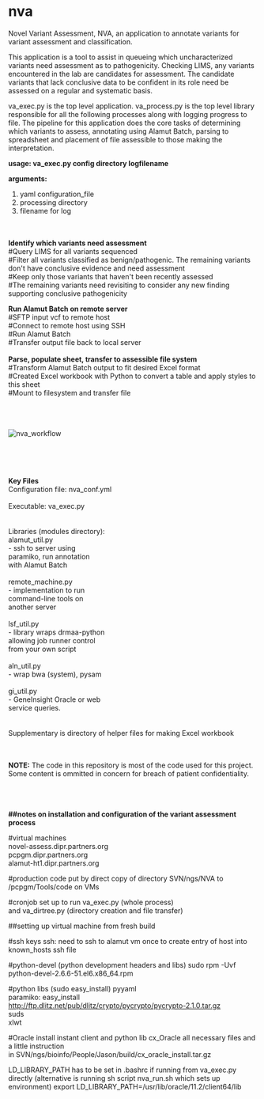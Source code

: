 # nva
Novel Variant Assessment, NVA, an application to annotate variants for variant assessment and classification.

This application is a tool to assist in queueing which uncharacterized variants need assessment as to pathogenicity.  Checking LIMS, any variants encountered in the lab are candidates for assessment.  The candidate variants that lack conclusive data to be confident in its role need be assessed on a regular and systematic basis.


va_exec.py is the top level application.  va_process.py is the top level library responsible for all the following processes along with logging progress to file.  The pipeline for this application does the core tasks of determining which variants to assess, annotating using Alamut Batch, parsing to spreadsheet and placement of file assessible to those making the interpretation.


 **usage: va_exec.py config directory logfilename**</br>
 
**arguments:**</br> 
 1. yaml configuration_file</br>
 2. processing directory</br>
 3. filename for log
 </br></br></br>

**Identify which variants need assessment**</br>
    #Query LIMS for all variants sequenced</br>
    #Filter all variants classified as benign/pathogenic.  The remaining variants don't have conclusive evidence and need assessment</br>
    #Keep only those variants that haven't been recently assessed</br>
    #The remaining variants need revisiting to consider any new finding supporting conclusive pathogenicity</br>
    
**Run Alamut Batch on remote server** </br>
    #SFTP input vcf to remote host</br>
    #Connect to remote host using SSH</br>
    #Run Alamut Batch</br>
    #Transfer output file back to local server</br>
</br>
**Parse, populate sheet, transfer to assessible file system**</br>
    #Transform Alamut Batch output to fit desired Excel format</br>
    #Created Excel workbook with Python to convert a table and apply styles to this sheet</br>
    #Mount to filesystem and transfer file </br>
  </br></br></br>  

![nva_workflow](https://user-images.githubusercontent.com/803012/30942794-02e45a12-a3bb-11e7-9395-f1510cf369fe.png)

</br></br></br>
 
 **Key Files**</br>
 Configuration file: nva_conf.yml</br></br>
 Executable: va_exec.py</br></br></br>
 Libraries (modules directory):</br>
    alamut_util.py</br>
     - ssh to server using </br>
       paramiko, run annotation </br>
       with Alamut Batch</br></br>
    remote_machine.py</br>
     - implementation to run</br> 
       command-line tools on </br>
       another server</br></br>
    lsf_util.py</br>
      - library wraps drmaa-python </br>
        allowing job runner control </br>
        from your own script</br></br>
    aln_util.py</br>
     - wrap bwa (system), pysam</br></br>
    gi_util.py</br>
     - GeneInsight Oracle or web </br>
       service queries.</br></br>  
 Supplementary is directory of helper files for making Excel workbook</br>
 </br></br>

**NOTE:** The code in this repository is most of the code used for this project.  Some content is ommitted in concern for breach of patient confidentiality.

</br></br></br>
**##notes on installation and configuration of the variant assessment process**

#virtual machines</br>
novel-assess.dipr.partners.org</br>
pcpgm.dipr.partners.org</br>
alamut-ht1.dipr.partners.org</br>


#production code put by direct copy of directory SVN/ngs/NVA to </br>
	/pcpgm/Tools/code on VMs</br>
	
	
#cronjob set up to run va_exec.py (whole process) </br>
	and va_dirtree.py (directory creation and file transfer)</br>
	

##setting up virtual machine from fresh build

#ssh keys
ssh: need to ssh to alamut vm once to create entry of host into known_hosts ssh file

#python-devel (python development headers and libs)
	sudo rpm -Uvf python-devel-2.6.6-51.el6.x86_64.rpm

#python libs (sudo easy_install)
pyyaml</br>
paramiko: easy_install http://ftp.dlitz.net/pub/dlitz/crypto/pycrypto/pycrypto-2.1.0.tar.gz</br>
suds</br>
xlwt</br>

	
#Oracle
install instant client and python lib cx_Oracle
	all necessary files and a little instruction </br>
	in SVN/ngs/bioinfo/People/Jason/build/cx_oracle_install.tar.gz</br>

LD_LIBRARY_PATH has to be set in .bashrc if running from va_exec.py directly 
	(alternative is running sh script nva_run.sh which sets up environment)
	export LD_LIBRARY_PATH=/usr/lib/oracle/11.2/client64/lib


